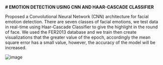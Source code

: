 **# EMOTION DETECTION USING CNN AND HAAR-CASCADE CLASSIFIER**

Proposed a Convolutional Neural Network (CNN) architecture for facial emotion detection. There are seven classes of facial emotions,
we test data in real-time using Haar-Cascade Classifier to give the highlight in the round of face. We used the FER2013 database and
we train then create visualizations that the greater value of the epoch, accordingly the mean square error has a small value, however,
the accuracy of the model will be increased.

![image](https://github.com/Asmita-Gurav/EMOTION-DETECTION-USING-CNN-/assets/134598261/26dbc84d-d4a2-4d6d-bd41-5194de44c9b3)
